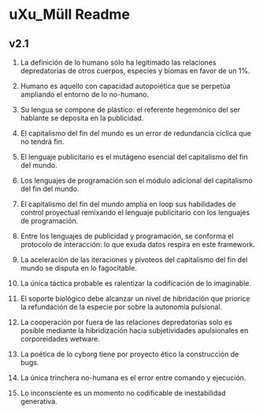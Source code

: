 # uXu_Müll Readme

## v2.1
1. La definición de lo humano sólo ha legitimado las relaciones depredatorias de otros cuerpos, especies y biomas en favor de un 1%.

1. Humano es aquello con capacidad autopoiética que se perpetúa ampliando el entorno de lo no-humano.

1. Su lengua se compone de plástico: el referente hegemónico del ser hablante se deposita en la publicidad.

1. El capitalismo del fin del mundo es un error de redundancia cíclica que no tendrá fin.

1. El lenguaje publicitario es el mutágeno esencial del capitalismo del fin del mundo.

1. Los lenguajes de programación son el módulo adicional del capitalismo del fin del mundo.

1. El capitalismo del fin del mundo amplía en loop sus habilidades de control proyectual remixando el lenguaje publicitario con los lenguajes de programación.

1. Entre los lenguajes de publicidad y programación, se conforma el protocolo de interacción: lo que exuda datos respira en este framework. 

1. La aceleración de las iteraciones y pivoteos del capitalismo del fin del mundo se disputa en lo fagocitable.

1. La única táctica probable es ralentizar la codificación de lo imaginable.

1. El soporte biológico debe alcanzar un nivel de hibridación que priorice la refundación de la especie por sobre la autonomía pulsional. 

1. La cooperación por fuera de las relaciones depredatorias solo es posible mediante la hibridización hacia subjetividades apulsionales en corporeidades wetware. 

1. La poética de lo cyborg tiene por proyecto ético la construcción de bugs.

1. La única trinchera no-humana es el error entre comando y ejecución.

1. Lo inconsciente es un momento no codificable de inestabilidad generativa.
